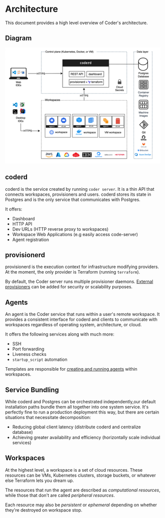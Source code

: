 # Architecture

This document provides a high level overview of Coder's architecture.

## Diagram

![Architecture Diagram](../images/architecture-diagram.png)

## coderd

coderd is the service created by running `coder server`. It is a thin
API that connects workspaces, provisioners and users. coderd stores its state in
Postgres and is the only service that communicates with Postgres.

It offers:

- Dashboard
- HTTP API
- Dev URLs (HTTP reverse proxy to workspaces)
- Workspace Web Applications (e.g easily access code-server)
- Agent registration

## provisionerd

provisionerd is the execution context for infrastructure modifying providers.
At the moment, the only provider is Terraform (running `terraform`).

By default, the Coder server runs multiple provisioner daemons. [External provisioners](../admin/provisioners.md) can be added for security or scalability purposes.

## Agents

An agent is the Coder service that runs within a user's remote workspace.
It provides a consistent interface for coderd and clients to communicate
with workspaces regardless of operating system, architecture, or cloud.

It offers the following services along with much more:

- SSH
- Port forwarding
- Liveness checks
- `startup_script` automation

Templates are responsible for [creating and running agents](../templates/index.md#coder-agent) within workspaces.

## Service Bundling

While coderd and Postgres can be orchestrated independently,our default installation
paths bundle them all together into one system service. It's perfectly fine to run a production deployment this way, but there are certain situations that necessitate decomposition:

- Reducing global client latency (distribute coderd and centralize database)
- Achieving greater availability and efficiency (horizontally scale individual services)

## Workspaces

At the highest level, a workspace is a set of cloud resources. These resources
can be VMs, Kubernetes clusters, storage buckets, or whatever else Terraform
lets you dream up.

The resources that run the agent are described as _computational resources_,
while those that don't are called _peripheral resources_.

Each resource may also be _persistent_ or _ephemeral_ depending on whether
they're destroyed on workspace stop.
